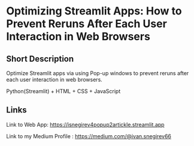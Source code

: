 # Optimizing Streamlit Apps: How to Prevent Reruns After Each User Interaction in Web Browsers

## Short Description
Optimize Streamlit apps via using Pop-up windows to prevent reruns after each user interaction in web browsers.

Python(Streamlit) + HTML + CSS + JavaScript

## Links
Link to Web App: https://isnegirev4popup2artickle.streamlit.app

Link to my Medium Profile : https://medium.com/@ivan.snegirev66
